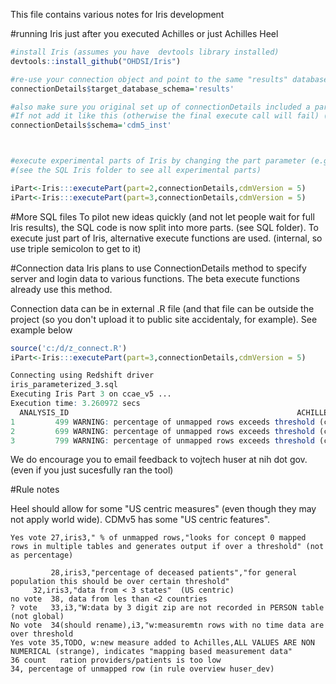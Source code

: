 This file contains various notes for Iris development


#running Iris just after you executed Achilles or just Achilles Heel

```R
#install Iris (assumes you have  devtools library installed)
devtools::install_github("OHDSI/Iris")

#re-use your connection object and point to the same "results" database but add where the results schema is 
connectionDetails$target_database_schema='results'

#also make sure you original set up of connectionDetails included a parameter called schema. 
#If not add it like this (otherwise the final execute call will fail) (think myCdm)
connectionDetails$schema='cdm5_inst'



#execute experimental parts of Iris by changing the part parameter (e.g., 2) 
#(see the SQL Iris folder to see all experimental parts)

iPart<-Iris:::executePart(part=2,connectionDetails,cdmVersion = 5)
iPart<-Iris:::executePart(part=3,connectionDetails,cdmVersion = 5)


```



#More SQL files
To pilot new ideas quickly (and not let people wait for full Iris results), the SQL code is now split
into more parts. (see SQL folder). To execute just part of Iris, alternative execute functions are used. (internal, so use triple semicolon to get to it)

#Connection data 
Iris plans to use ConnectionDetails method to specify server and login data to various functions.
The beta execute functions already use this method.

Connection data can be in external .R file (and that file can be  outside the project (so you don't upload it to public site accidentaly, for example). See example below



```R
source('c:/d/z_connect.R')
iPart<-Iris:::executePart(part=3,connectionDetails,cdmVersion = 5)

Connecting using Redshift driver
iris_parameterized_3.sql
Executing Iris Part 3 on ccae_v5 ...
Execution time: 3.260972 secs
  ANALYSIS_ID                                                   ACHILLES_HEEL_WARNING RULE_ID COUNT_VALUE
1         499 WARNING: percentage of unmapped rows exceeds threshold (concept_0 rows)      27   0.0648880
2         699 WARNING: percentage of unmapped rows exceeds threshold (concept_0 rows)      27   0.1503383
3         799 WARNING: percentage of unmapped rows exceeds threshold (concept_0 rows)      27   2.2974252

```
We do encourage you to email feedback to vojtech huser at nih dot gov.  (even if you just sucesfully ran the tool)


#Rule notes

Heel should allow for some "US centric measures"  (even though they may not apply world wide). CDMv5 has some "US centric features". 


    Yes vote 27,iris3," % of unmapped rows,"looks for concept 0 mapped rows in multiple tables and generates output if over a threshold" (not as percentage)

    		 28,iris3,"percentage of deceased patients","for general population this should be over certain threshold"
         32,iris3,"data from < 3 states"  (US centric)
    no vote	 38, data from les than <2 countries  
    ? vote   33,i3,"W:data by 3 digit zip are not recorded in PERSON table  (not global)
    No vote  34(should rename),i3,"w:measuremtn rows with no time data are over threshold
    Yes vote 35,TODO, w:new measure added to Achilles,ALL VALUES ARE NON NUMERICAL (strange), indicates "mapping based measurement data"
    36 count   ration providers/patients is too low
    34, percentage of unmapped row (in rule overview huser_dev)

